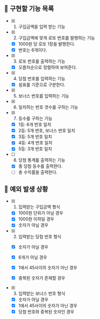 ## 📌 구현할 기능 목록

- [x] 1. 구입금액을 입력 받는 기능
- [x] 2. 구입금액에 맞게 로또 번호를 발행하는 기능
  - [x] 1000원 당 로또 1장을 발행한다.
  - [x] 번호는 6개이다.
- [x] 3. 로또 번호를 출력하는 기능
  - [x] 오름차순으로 정렬하여 보여준다.
- [x] 4. 당첨 번호를 입력하는 기능
  - [x] 쉼표를 기준으로 구분한다.
- [x] 5. 보너스 번호를 입력하는 기능
- [x] 6. 일치하는 번호 갯수를 구하는 기능
- [x] 7. 등수를 구하는 기능
   - [x] 1등: 6개 번호 일치
   - [x] 2등: 5개 번호, 보너스 번호 일치
   - [x] 3등: 5개 번호 일치
   - [x] 4등: 4개 번호 일치
   - [x] 5등: 3개 번호 일치
- [ ] 8. 당첨 통계를 출력하는 기능
  - [x] 총 당첨 등수를 출력한다.
  - [ ] 총 수익률을 출력한다.

## 🎯 예외 발생 상황

- [x] 1. 입력받는 구입금액 형식
  - [x] 1000원 단위가 아닐 경우
  - [x] 1000원 이하일 경우
  - [x] 숫자가 아닐 경우

- [x] 2. 입력받는 당첨 번호 형식
  - [x] 숫자가 아닐 경우
  - [x] 6개가 아닐 경우
  - [x] 1에서 45사이의 숫자가 아닌 경우
  - [x] 중복된 숫자가 존재할 경우


- [x] 3. 입력받는 보너스 번호 형식
  - [x] 숫자가 아닐 경우
  - [x] 1에서 45사이의 숫자가 아닌 경우
  - [x] 당첨 번호와 중복된 숫자인 경우
